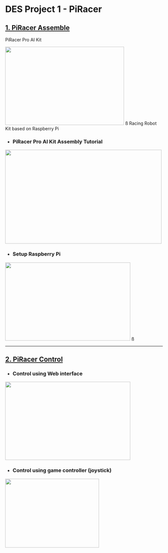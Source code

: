 # DES Project 1 - PiRacer
## [1. PiRacer Assemble](PiRacer-Assemble)

PiRacer Pro AI Kit      

<img src="https://user-images.githubusercontent.com/81483791/197398272-d278947a-bbae-4ab4-8cfa-6f274efd9cbb.png"  width="380" height="250"/>          
ß
Racing Robot Kit based on Raspberry Pi

- ### PiRacer Pro AI Kit Assembly Tutorial
<img src="https://user-images.githubusercontent.com/81483791/194764230-e8d5ad55-4a40-456c-b0b6-a7f33b4bc8a9.png"  width="500" height="300"/> 

- ### Setup Raspberry Pi
<img src="https://user-images.githubusercontent.com/81483791/194764300-4a482b35-f2db-47e4-885e-ceaa9c738f16.png"  width="400" height="250"/>       ß

- - -  

## [2. PiRacer Control](PiRacer-Control)
- ### Control using Web interface

<img src="https://user-images.githubusercontent.com/81483791/194764670-3f6d9f52-9b9a-4c10-9f14-919ac2dd5d1b.png"  width="400" height="250"/>     

- ### Control using game controller (joystick)
<img src="https://user-images.githubusercontent.com/81483791/197397450-465a2782-8411-4bfa-9662-f58d1ebc32bb.png"  width="300" height="220"/> 